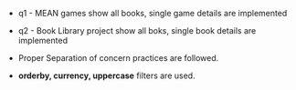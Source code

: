 * q1 - MEAN games show all books, single game details are implemented
* q2 - Book Library project show all boks, single book details are implemented

* Proper Separation of concern practices are followed.
* **orderby, currency, uppercase** filters are used.
